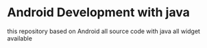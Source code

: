 # Android Development with java
 this repository based on Android all source code with java
 all widget available
